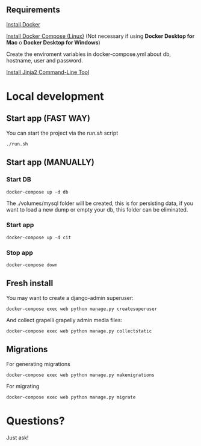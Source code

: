 ## Requirements

[Install Docker](https://docs.docker.com/engine/install/)

[Install Docker Compose (Linux)](https://docs.docker.com/compose/install/#install-compose-on-linux-systems) (Not necessary if using **Docker Desktop for Mac** o **Docker Desktop for Windows**)

Create the enviroment variables  in docker-compose.yml about db, hostname, user and password.

[Install Jinja2 Command-Line Tool](https://pypi.org/project/j2cli/)

# Local development
## Start app (FAST WAY)

You can start the project via the _run.sh_ script

```
./run.sh
```

## Start app (MANUALLY)
### Start DB

```
docker-compose up -d db
```

The ./volumes/mysql folder will be created, this is for persisting data, if you want to load a new dump or empty your db, this folder can be eliminated.

### Start app

```
docker-compose up -d cit
```

### Stop app

```
docker-compose down
```

## Fresh install
You may want to create a django-admin superuser:

```
docker-compose exec web python manage.py createsuperuser
```

And collect grapelli grapelly admin media files:

```
docker-compose exec web python manage.py collectstatic
```

## Migrations
For generating migrations

```
docker-compose exec web python manage.py makemigrations
```

For migrating

```
docker-compose exec web python manage.py migrate
```

# Questions?

Just ask!
